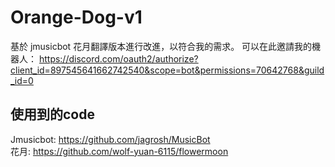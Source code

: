 # Orange-Dog-v1
基於 jmusicbot 花月翻譯版本進行改進，以符合我的需求。 
可以在此邀請我的機器人： https://discord.com/oauth2/authorize?client_id=897545641662742540&scope=bot&permissions=70642768&guild_id=0
## 使用到的code
Jmusicbot: https://github.com/jagrosh/MusicBot  
花月: https://github.com/wolf-yuan-6115/flowermoon
